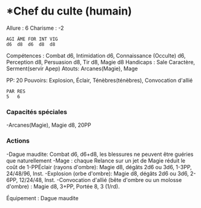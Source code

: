 # *Chef du culte (humain)

Allure : 6
Charisme : -2

	AGI	ÂME	FOR	INT	VIG
	d6	d8	d6	d8 	d8

Compétences : Combat d6, Intimidation d6, Connaissance (Occulte) d6, Perception d8, Persuasion d8, Tir d8, Magie d8
Handicaps : Sale Caractère, Serment(servir Apep)
Atouts: Arcanes(Magie), Mage

PP: 20
Pouvoirs: Explosion, Éclair, Ténèbres(ténèbres), Convocation d'allié 

	PAR	RES
	5   6
### Capacités spéciales
-Arcanes(Magie), Magie d8, 20PP

### Actions
-Dague maudite: Combat d6, d6+d8, les blessures ne peuvent être guéries que naturellement
-Mage : chaque Relance sur un jet de Magie réduit le coût de 1-PPÉclair (rayons d'ombre): Magie d8, dégâts 2d6 ou 3d6, 1-3PP, 24/48/96, Inst.
-Explosion (orbe d'ombre): Magie d8, dégâts 2d6 ou 3d6, 2-6PP, 12/24/48, Inst.
-Convocation d'allié (bête d'ombre ou un molosse d'ombre) : Magie d8, 3+PP, Portée 8, 3 (1/rd).

Équipement : Dague maudite
